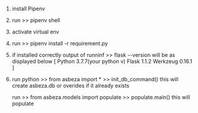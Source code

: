 1. install Pipenv 
2. run >> pipenv shell
3. activate virtual env 
4. run >> pipenv install -r requirement.py
5. if installed correctly output of runninf >> flask --version will be as displayed below
    [   Python 3.7.7(your python v)
        Flask 1.1.2
        Werkzeug 0.16.1 ]
6. run python 
        >> from asbeza import *
        >> init_db_command()
    this will create asbeza.db or overides if it already exists

    run >> from asbeza.models import populate
        >> populate.main()
    this will populate 



